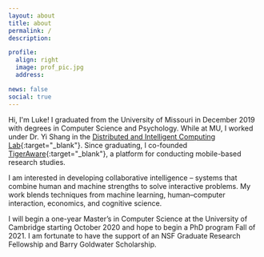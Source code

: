```yaml
---
layout: about
title: about
permalink: /
description:

profile:
  align: right
  image: prof_pic.jpg
  address: 

news: false
social: true
---
```


Hi, I'm Luke! I graduated from the University of Missouri in December 2019 with degrees in Computer Science and Psychology. While at MU, I worked under Dr. Yi Shang in the [Distributed and Intelligent Computing Lab](http://dslsrv1.rnet.missouri.edu/~shangy/){:target="_blank"}. Since graduating, I co-founded [TigerAware](http://tigeraware.com){:target="_blank"}, a platform for conducting mobile-based research studies. 

I am interested in developing collaborative intelligence – systems that combine human and machine strengths to solve interactive problems. My work blends techniques from machine learning, human–computer interaction, economics, and cognitive science.

I will begin a one-year Master’s in Computer Science at the University of Cambridge starting October 2020 and hope to begin a PhD program Fall of 2021. I am fortunate to have the support of an NSF Graduate Research Fellowship and Barry Goldwater Scholarship. 
